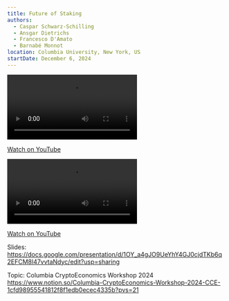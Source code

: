 ```yaml
---
title: Future of Staking
authors:
  - Caspar Schwarz-Schilling
  - Ansgar Dietrichs
  - Francesco D'Amato
  - Barnabé Monnot
location: Columbia University, New York, US
startDate: December 6, 2024
---
```


<video src="https://youtu.be/zqoUkZmMk1A?si=-DNi5dMnlH-kScMI"></video>

[Watch on YouTube](https://youtu.be/zqoUkZmMk1A?si=-DNi5dMnlH-kScMI)

<video src="https://youtu.be/Z3RD2nnE0H0?si=UVLfJrRWmoOVryky"></video>

[Watch on YouTube](https://youtu.be/Z3RD2nnE0H0?si=UVLfJrRWmoOVryky)

Slides: <https://docs.google.com/presentation/d/1OY_a4gJO9UeYhY4GJ0cjdTKb6q2EFCM8l47vvtaNdyc/edit?usp=sharing>

Topic: Columbia CryptoEconomics Workshop 2024 <https://www.notion.so/Columbia-CryptoEconomics-Workshop-2024-CCE-1cfd98955541812f8f1edb0ecec4335b?pvs=21>
